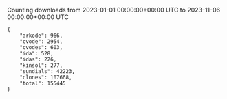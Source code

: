 
Counting downloads from 2023-01-01 00:00:00+00:00 UTC to 2023-11-06 00:00:00+00:00 UTC

```
{
    "arkode": 966,
    "cvode": 2954,
    "cvodes": 603,
    "ida": 528,
    "idas": 226,
    "kinsol": 277,
    "sundials": 42223,
    "clones": 107668,
    "total": 155445
}
```
